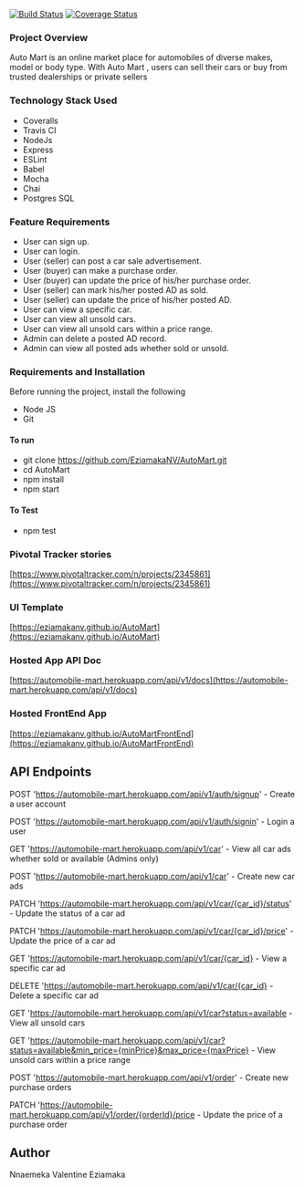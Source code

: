 [![Build Status](https://travis-ci.org/EziamakaNV/AutoMart.svg?branch=develop)](https://travis-ci.org/EziamakaNV/AutoMart) [![Coverage Status](https://coveralls.io/repos/github/EziamakaNV/AutoMart/badge.svg?branch=develop)](https://coveralls.io/github/EziamakaNV/AutoMart?branch=develop)

### Project Overview
Auto Mart is an online market place for automobiles of diverse makes, model or body type. With Auto Mart , users can sell their cars or buy from trusted dealerships or private sellers

### Technology Stack Used
- Coveralls
- Travis CI
- NodeJs
- Express
- ESLint
- Babel
- Mocha
- Chai
- Postgres SQL

### Feature Requirements
- User can sign up.
- User can login.
- User (seller) can post a car sale advertisement.
- User (buyer) can make a purchase order.
- User (buyer) can update the price of his/her purchase order.
- User (seller) can mark his/her posted AD as sold.
- User (seller) can update the price of his/her posted AD.
- User can view a specific car.
- User can view all unsold cars.
- User can view all unsold cars within a price range.
- Admin can delete a posted AD record.
- Admin can view all posted ads whether sold or unsold.

### Requirements and Installation
Before running the project, install the following
- Node JS
- Git

#### To run
- git clone https://github.com/EziamakaNV/AutoMart.git
- cd AutoMart
- npm install
- npm start

#### To Test
- npm test

### Pivotal Tracker stories
[https://www.pivotaltracker.com/n/projects/2345861](https://www.pivotaltracker.com/n/projects/2345861)

### UI Template
[https://eziamakanv.github.io/AutoMart](https://eziamakanv.github.io/AutoMart)

### Hosted App API Doc
[https://automobile-mart.herokuapp.com/api/v1/docs](https://automobile-mart.herokuapp.com/api/v1/docs)

### Hosted FrontEnd App
[https://eziamakanv.github.io/AutoMartFrontEnd](https://eziamakanv.github.io/AutoMartFrontEnd)

## API Endpoints
POST 'https://automobile-mart.herokuapp.com/api/v1/auth/signup' - Create a user account

POST 'https://automobile-mart.herokuapp.com/api/v1/auth/signin' - Login a user

GET 'https://automobile-mart.herokuapp.com/api/v1/car' - View all car ads whether sold or available (Admins only)

POST 'https://automobile-mart.herokuapp.com/api/v1/car' - Create new car ads

PATCH 'https://automobile-mart.herokuapp.com/api/v1/car/{car_id}/status' - Update the status of a car ad

PATCH 'https://automobile-mart.herokuapp.com/api/v1/car/{car_id}/price' - Update the price of a car ad

GET 'https://automobile-mart.herokuapp.com/api/v1/car/{car_id} - View a specific car ad

DELETE 'https://automobile-mart.herokuapp.com/api/v1/car/{car_id} - Delete a specific car ad

GET 'https://automobile-mart.herokuapp.com/api/v1/car?status=available - View all unsold cars

GET 'https://automobile-mart.herokuapp.com/api/v1/car?status=available&min_price={minPrice}&max_price={maxPrice} - View unsold cars within a price range

POST 'https://automobile-mart.herokuapp.com/api/v1/order' - Create new purchase orders

PATCH 'https://automobile-mart.herokuapp.com/api/v1/order/{orderId}/price - Update the price of a purchase order

## Author

Nnaemeka Valentine Eziamaka